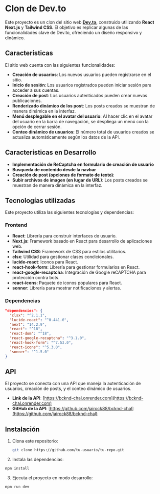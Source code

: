 # Clon de Dev.to

Este proyecto es un clon del sitio web **[Dev.to](https://dev.to/)**, construido utilizando **React** **Next.js**  y **Tailwind CSS**. El objetivo es replicar algunas de las funcionalidades clave de Dev.to, ofreciendo un diseño responsivo y dinámico.

## Características

El sitio web cuenta con las siguientes funcionalidades:

- **Creación de usuarios**: Los nuevos usuarios pueden registrarse en el sitio.
- **Inicio de sesión**: Los usuarios registrados pueden iniciar sesión para acceder a sus cuentas.
- **Creación de post**: Los usuarios autenticados pueden crear nuevas publicaciones.
- **Renderizado dinámico de los post**: Los posts creados se muestran de manera dinámica en la interfaz.
- **Menú desplegable en el avatar del usuario**: Al hacer clic en el avatar del usuario en la barra de navegación, se despliega un menú con la opción de cerrar sesión.
- **Conteo dinámico de usuarios**: El número total de usuarios creados se actualiza automáticamente según los datos de la API.

## Características en Desarrollo

- **Implementación de ReCaptcha en formulario de creación de usuario**
- **Busqueda de contenido desde la navbar**
- **Creación de post (opciones de formato de texto)**:
- **Subir archivos de imagen (en lugar de URL)**: Los posts creados se muestran de manera dinámica en la interfaz.

## Tecnologías utilizadas

Este proyecto utiliza las siguientes tecnologías y dependencias:

### Frontend

- **React**: Librería para construir interfaces de usuario.
- **Next.js**: Framework basado en React para desarrollo de aplicaciones web.
- **Tailwind CSS**: Framework de CSS para estilos utilitarios.
- **clsx**: Utilidad para gestionar clases condicionales.
- **lucide-react**: Iconos para React.
- **react-hook-form**: Librería para gestionar formularios en React.
- **react-google-recaptcha**: Integración de Google reCAPTCHA para protección contra bots.
- **react-icons**: Paquete de iconos populares para React.
- **sonner**: Librería para mostrar notificaciones y alertas.

### Dependencias

```json
"dependencies": {
  "clsx": "^2.1.1",
  "lucide-react": "^0.441.0",
  "next": "14.2.9",
  "react": "^18",
  "react-dom": "^18",
  "react-google-recaptcha": "^3.1.0",
  "react-hook-form": "^7.53.0",
  "react-icons": "^5.3.0",
  "sonner": "^1.5.0"
}
```
## API

El proyecto se conecta con una API que maneja la autenticación de usuarios, creación de posts, y el conteo dinámico de usuarios.

- **Link de la API**: [https://bcknd-chal.onrender.com](https://bcknd-chal.onrender.com)
- **GitHub de la API**: [https://github.com/jairock88/bcknd-chal](https://github.com/jairock88/bcknd-chal)

## Instalación

1. Clona este repositorio:

   ```bash
   git clone https://github.com/tu-usuario/tu-repo.git
    ```

2. Instala las dependencias:

```bash
npm install
```

3. Ejecuta el proyecto en modo desarrollo:

```bash
npm run dev
```